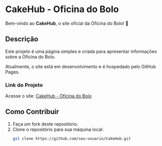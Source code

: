 # CakeHub - Oficina do Bolo

Bem-vindo ao **CakeHub**, o site oficial da Oficina do Bolo! 🎂

## Descrição

Este projeto é uma página simples e criada para apresentar informações sobre a Oficina do Bolo.

Atualmente, o site está em desenvolvimento e é hospedado pelo GitHub Pages.

### Link do Projeto

Acesse o site: [CakeHub - Oficina do Bolo](https://bololab.github.io/CakeHub/)

## Como Contribuir

1. Faça um fork deste repositório.
2. Clone o repositório para sua máquina local:
   ```bash
   git clone https://github.com/seu-usuario/CakeHub.git
